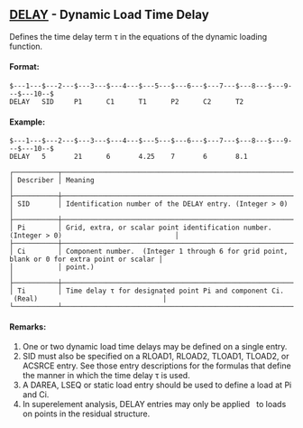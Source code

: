 ## [DELAY](https://help.hexagonmi.com/bundle/MSC_Nastran_2022.4/page/Nastran_Combined_Book/qrg/bulkde/TOC.DELAY.xhtml) - Dynamic Load Time Delay

Defines the time delay term  τ  in the equations of the dynamic loading function.

#### Format:

```nastran
$---1---$---2---$---3---$---4---$---5---$---6---$---7---$---8---$---9---$---10--$
DELAY   SID     P1      C1      T1      P2      C2      T2                      
```

#### Example:

```nastran
$---1---$---2---$---3---$---4---$---5---$---6---$---7---$---8---$---9---$---10--$
DELAY   5       21      6       4.25    7       6       8.1                     
```

```text
┌───────────┬──────────────────────────────────────────────────────────────────────────────────────────────┐
│ Describer │ Meaning                                                                                      │
├───────────┼──────────────────────────────────────────────────────────────────────────────────────────────┤
│ SID       │ Identification number of the DELAY entry. (Integer > 0)                                      │
├───────────┼──────────────────────────────────────────────────────────────────────────────────────────────┤
│ Pi        │ Grid, extra, or scalar point identification number. (Integer > 0)                            │
├───────────┼──────────────────────────────────────────────────────────────────────────────────────────────┤
│ Ci        │ Component number.  (Integer 1 through 6 for grid point, blank or 0 for extra point or scalar │
│           │ point.)                                                                                      │
├───────────┼──────────────────────────────────────────────────────────────────────────────────────────────┤
│ Ti        │ Time delay τ for designated point Pi and component Ci.  (Real)                               │
└───────────┴──────────────────────────────────────────────────────────────────────────────────────────────┘
```

#### Remarks:

1. One or two dynamic load time delays may be defined on a single entry.
2. SID must also be specified on a RLOAD1, RLOAD2, TLOAD1, TLOAD2, or ACSRCE entry. See those entry descriptions for the formulas that define the manner in which the time delay  τ  is used.
3. A DAREA, LSEQ or static load entry should be used to define a load at Pi and Ci.
4. In superelement analysis, DELAY entries may only be applied   to loads on points in the residual structure.
